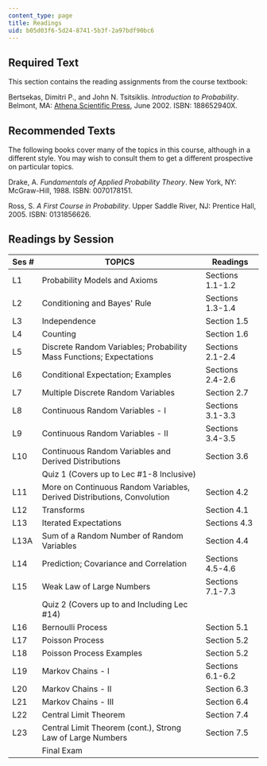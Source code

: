 ```yaml
---
content_type: page
title: Readings
uid: b05d03f6-5d24-8741-5b3f-2a97bdf90bc6
---
```


Required Text
-------------

This section contains the reading assignments from the course textbook:

Bertsekas, Dimitri P., and John N. Tsitsiklis. _Introduction to Probability_. Belmont, MA: [Athena Scientific Press](http://www.athenasc.com/probbook.html), June 2002. ISBN: 188652940X.

Recommended Texts
-----------------

The following books cover many of the topics in this course, although in a different style. You may wish to consult them to get a different prospective on particular topics.

Drake, A. _Fundamentals of Applied Probability Theory_. New York, NY: McGraw-Hill, 1988. ISBN: 0070178151.

Ross, S. _A First Course in Probability_. Upper Saddle River, NJ: Prentice Hall, 2005. ISBN: 0131856626.

Readings by Session
-------------------

| Ses # | TOPICS | Readings |
| --- | --- | --- |
| L1 | Probability Models and Axioms | Sections 1.1-1.2 |
| L2 | Conditioning and Bayes' Rule | Sections 1.3-1.4 |
| L3 | Independence | Section 1.5 |
| L4 | Counting | Section 1.6 |
| L5 | Discrete Random Variables; Probability Mass Functions; Expectations | Sections 2.1-2.4 |
| L6 | Conditional Expectation; Examples | Sections 2.4-2.6 |
| L7 | Multiple Discrete Random Variables | Section 2.7 |
| L8 | Continuous Random Variables - I | Sections 3.1-3.3 |
| L9 | Continuous Random Variables - II | Sections 3.4-3.5 |
| L10 | Continuous Random Variables and Derived Distributions | Section 3.6 |
| &nbsp; | Quiz 1 (Covers up to Lec #1-8 Inclusive) | &nbsp; |
| L11 | More on Continuous Random Variables, Derived Distributions, Convolution | Section 4.2 |
| L12 | Transforms | Section 4.1 |
| L13 | Iterated Expectations | Sections 4.3 |
| L13A | Sum of a Random Number of Random Variables | Section 4.4 |
| L14 | Prediction; Covariance and Correlation | Sections 4.5-4.6 |
| L15 | Weak Law of Large Numbers | Sections 7.1-7.3 |
| &nbsp; | Quiz 2 (Covers up to and Including Lec #14) | &nbsp; |
| L16 | Bernoulli Process | Section 5.1 |
| L17 | Poisson Process | Section 5.2 |
| L18 | Poisson Process Examples | Section 5.2 |
| L19 | Markov Chains - I | Sections 6.1-6.2 |
| L20 | Markov Chains - II | Section 6.3 |
| L21 | Markov Chains - III | Section 6.4 |
| L22 | Central Limit Theorem | Section 7.4 |
| L23 | Central Limit Theorem (cont.), Strong Law of Large Numbers | Section 7.5 |
| &nbsp; | Final Exam |